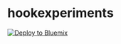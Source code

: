 # hookexperiments


[![Deploy to Bluemix](https://bluemix.net/deploy/button.png)](https://bluemix.net/deploy?repository=https://github.com/lorentzlasson/hookexperiments])
